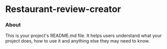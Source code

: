 Restaurant-review-creator
=========================

### About

This is your project's README.md file. It helps users understand what your
project does, how to use it and anything else they may need to know.